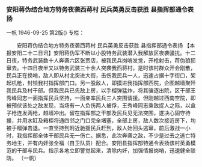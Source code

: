 ### 安阳蒋伪结合地方特务夜袭西蒋村  民兵英勇反击获胜  县指挥部通令表扬
一帆
1946-09-25
第2版()
专栏：

　　安阳蒋伪结合地方特务夜袭西蒋村
    民兵英勇反击获胜
    县指挥部通令表扬
    【本报安阳二十二日讯】安阳蒋伪军不断以小股特务武装潜入我解放区夜袭骚扰。十二日夜，特务武装数十人奔袭六区张贾店，被我民兵岗哨发觉，开枪射击，蒋伪狼狈窜去。十四日夜半又以特务武装三十余人突袭我西蒋村，是时该村群众开会刚散，民兵正在换哨，敌人即从村北突进大街，击伤我民兵一人，迅速占据十字街口，架起机枪，封锁我村指挥部门口。另一股敌人，即摸进我指挥部西院，企图越墙聚歼我民兵及村干部。但我民兵已先敌上房，以手榴弹猛炸，将其骗逐出院，区干部王秀峰同志一面指挥民兵坚持，一面亲率民兵三人突围请援。但刚越过西南空院，即被预伏该处之敌发现，当场有一人负伤两人被俘，王秀峰同志乘敌捉人之际，以盒子枪连发两枪，越墙冲出。留在指挥部之干部及民兵见无法突围，遂决心固守待援，并用水缸及箱柜将通四邻之门口完全堵塞，全部上房，敌人数次接近房下，均被手榴弹击退。一直坚持到附近驰援民兵赶到，敌人始回头逃窜，前后激战一小时，我指挥部全体干部民兵无一伤亡。据悉，此次奔袭之敌，不少是过去之逃亡特务地主，并有内奸张全福（自卫队员）配合。安阳县指挥部特通令表扬该村英勇模范的干部与民兵。指示各地立即警觉起来，清除内奸，加强情报岗哨，迅速健全联防。
                                                          （一帆）
